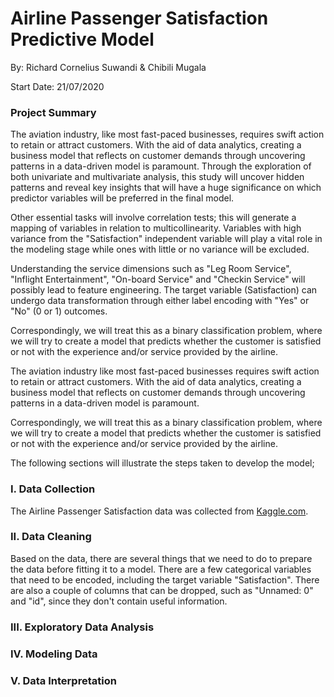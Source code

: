 # Airline Passenger Satisfaction Predictive Model

By: Richard Cornelius Suwandi & Chibili Mugala

Start Date: 21/07/2020

### Project Summary

The aviation industry, like most fast-paced businesses, requires swift action to retain or attract customers. With the aid of data analytics, creating a business model that reflects on customer demands through uncovering patterns in a data-driven model is paramount. Through the exploration of both univariate and multivariate analysis, this study will uncover hidden patterns and reveal key insights that will have a huge significance on which predictor variables will be preferred in the final model. 

Other essential tasks will involve correlation tests; this will generate a mapping of variables in relation to multicollinearity. Variables with high variance from the "Satisfaction" independent variable will play a vital role in the modeling stage while ones with little or no variance will be excluded. 

Understanding the service dimensions such as "Leg Room Service", "Inflight Entertainment", "On-board Service" and "Checkin Service" will possibly lead to feature engineering. The target variable (Satisfaction) can undergo data transformation through either label encoding with "Yes" or "No" (0 or 1) outcomes. 

Correspondingly, we will treat this as a binary classification problem, where we will try to create a model that predicts whether the customer is satisfied or not with the experience and/or service provided by the airline.

The aviation industry like most fast-paced businesses requires swift action to retain or attract customers. With the aid of data analytics, creating a business model that reflects on customer demands through uncovering patterns in a data-driven model is paramount.

Correspondingly, we will treat this as a binary classification problem, where we will try to create a model that predicts whether the customer is satisfied or not with the experience and/or service provided by the airline.

The following sections will illustrate the steps taken to develop the model;

### I. Data Collection

The Airline Passenger Satisfaction data was collected from [Kaggle.com](https://www.kaggle.com/teejmahal20/airline-passenger-satisfaction). 

### II. Data Cleaning

Based on the data, there are several things that we need to do to prepare the data before fitting it to a model. There are a few categorical variables that need to be encoded, including the target variable "Satisfaction". There are also a couple of columns that can be dropped, such as "Unnamed: 0" and "id", since they don't contain useful information.

### III. Exploratory Data Analysis




### IV. Modeling Data



### V. Data Interpretation


